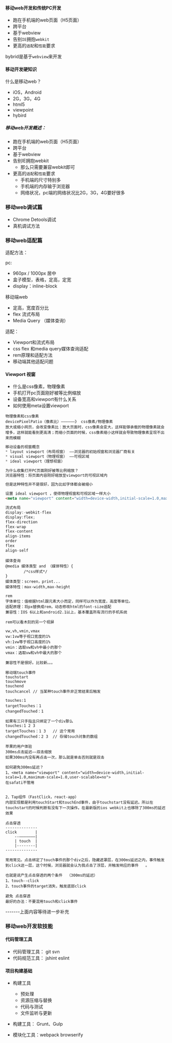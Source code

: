 #### 移动web开发和传统PC开发
* 跑在手机端的web页面（H5页面）
* 跨平台
* 基于webview
* 告别```IE```拥抱```webkit```
* 更高的```适配```和```性能```要求

bybrid是基于```webview```来开发



#### 移动开发硬知识
什么是移动web？
* iOS，Android
* 2G，3G，4G
* html5
* viewpoint
* hybird

##### 移动web开发概述：
* 跑在手机端的web页面（H5页面）
* 跨平台
* 基于webview
* 告别IE拥抱webkit
   * 那么只需要兼容webkit即可
* 更高的```适配```和```性能```要求
   * 手机端的尺寸特别多
   * 手机端的内存输于浏览器
   * 网络状况，pc端的网络状况比2G，3G，4G要好很多

### 移动web调试篇
* Chrome Detools调试
* 真机调试方法

### 移动web适配篇
适配方法：

pc:
* 960px / 1000px 居中
* 盒子模型，表格，定高，定宽
* display：inline-block

移动端web
* 定高，宽度百分比
* flex 流式布局
* Media Query （媒体查询）

适配：
* Viewport和流式布局
* css flex 和media query媒体查询适配
* rem原理和适配方法
* 移动端其他适配问题

#### Viewport 视窗
* 什么是css像素，物理像素
* 手机打开pc页面刚好被等比例缩放
* 设备宽高和viewport有什么关系
* 如何使用meta设置viewport

```
物理像素和css像素
devicePixelPatio（像素比）——————》 css像素/物理像素
放大或缩小网页，会改变像素比：放大页面时，css像素会变大，这样能够承载的物理像素就会增多，这样就能看到更高清；而缩小页面的时候，css像素缩小这样就会导致物理像素呈现不出来而模糊
```

```js
移动设备的视窗概念
* layout viewport（布局视窗） ——浏览器的初始视窗和浏览器厂商有关
* visual viewport（物理视窗） ——可视区域
* ideal viewport（理想视窗）
```

```html
为什么收集打开PC页面刚好被等比例缩放？
浏览器特性：将页面内容刚好缩放至viewport的可视区域内

但是这种特性并不是很好，因为比如字体都会被缩小

设置 ideal viewport ，使得物理视窗和可视区域一样大小 
<meta name="viewport" content="width=device-width,initial-scale=1.0,maximum-scale=1.0,user-scalable=no">
```

```js
流式布局
display:-webkit-flex
display:flex;
flex-direction
flex-wrap
flex-content
align-items
order
flex
align-self

```
```
媒体查询
@media 媒体类型 and （媒体特性）{
        /*css样式*/ 
}
媒体类型：screen，print...
媒体特性：max-width,max-height
```

```
rem
字体单位：值根据html跟元素大小而定，同样可以作为宽度，高度等单位。
适配原理：将px替换成rem，动态修改html的font-size适配
兼容性：IOS 6以上和android2.1以上，基本覆盖所有流行的手机系统

rem可以看木刻的另一个视屏
```

```
vw,vh,vmin,vmax
vw:1vw等于视口宽度的1%
vh:1vw等于视口高度的1%
vmin：选取vw和vh中最小的那个
vmax：选取vw和vh中最大的那个

兼容性不是很好。比较新。。。
```

```
移动端touch事件
touchstart
touchmove
touchend
touchcancel // 当某种touch事件非正常结束后触发

touches:1     
targetTouches：1
changedTouched：1

如果有三只手指且只绑定了一个div那么
touches:1 2 3      
targetTouches：1 3   // 这个常用
changedTouched：2 3  // 存储touch对象的数组      
```

```
苹果的用户体验
300ms点击延迟——双击缩放
如果300ms内没有再点击一次，那么就是单击否则就是双击

如何避免300ms延迟？
1、<meta name="viewport" content="width=device-width,initial-scale=1.0,maximum-scale=1.0,user-scalable=no">
在safati不管用


2、Tap组件（FastClick，react-app）
内部实现都是利用touchStart和touchEnd事件，由于touchstart没有延迟。所以在touchstart的时候判断有没有下一次操作。在最新版的ios webkit上也移除了300ms的延迟效果
```

```
点击穿透
--------------
click        |
    --———————|
    | touch  |
    |--------|
--------------

常用常见。点击绑定了touch事件的那个div之后，隐藏遮罩层，在300ms延迟之内，事件触发到click这一层，这个时候，浏览器就会认为我点击了浮层，并触发响应的事件   。

也就是说产生点击穿透的两个条件  （300ms的延迟）
1、touch--click
2、touch事件的target消失，触发底部click

避免 点击穿透
最好的办法：不要混用touch和click事件
```

-------上面内容等待进一步补充



### 移动web开发软技能
#### 代码管理工具
* 代码管理工具： git svn
* 代码规范工具： jshint eslint

#### 项目构建基础
* 构建工具
   * 预处理
   * 资源压缩与替换
   * 代码与测试
   * 文件监听与更新

* 构建工具：
 Grunt、Gulp

 * 模块化工具：webpack browserify



